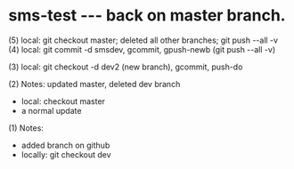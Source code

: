 # sms-test --- back on master branch.

(5) local: git checkout master; deleted all other branches; git push --all -v
(4) local: git commit -d smsdev, gcommit, gpush-newb (git push --all -v)

(3) local: git checkout -d dev2 (new branch), gcommit, push-do

(2) Notes: updated master, deleted dev branch
 * local: checkout master
 * a normal update
   
(1) Notes: 
 * added branch on github
 * locally: git checkout dev
